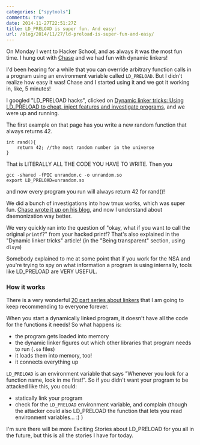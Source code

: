 ```yaml
---
categories: ["spytools"]
comments: true
date: 2014-11-27T22:51:27Z
title: LD_PRELOAD is super fun. And easy!
url: /blog/2014/11/27/ld-preload-is-super-fun-and-easy/
---
```


On Monday I went to Hacker School, and as always it was the most fun
time. I hung out with [Chase](http://blog.chaselambda.com/) and we had
fun with dynamic linkers!

I'd been hearing for a while that you can override arbitrary function
calls in a program using an environment variable called `LD_PRELOAD`.
But I didn't realize how easy it was! Chase and I started using it and
we got it working in, like, 5 minutes!

I googled "LD_PRELOAD hacks", clicked on [Dynamic linker tricks: Using LD_PRELOAD to cheat, inject features and investigate programs](http://rafalcieslak.wordpress.com/2013/04/02/dynamic-linker-tricks-using-ld_preload-to-cheat-inject-features-and-investigate-programs/),
and we were up and running.

The first example on that page has you write a new random function that
always returns 42.

```
int rand(){
    return 42; //the most random number in the universe
}
```

That is LITERALLY ALL THE CODE YOU HAVE TO WRITE. Then you 

```
gcc -shared -fPIC unrandom.c -o unrandom.so
export LD_PRELOAD=unrandom.so
```

and now every program you run will always return 42 for rand()!

<!--more-->

We did a bunch of investigations into how tmux works, which was super
fun. [Chase wrote it up on his blog](http://blog.chaselambda.com/2014/11/25/how-tmux-starts-up-an-adventure-with-linux-tools.html),
and now I understand about daemonization way better.

We very quickly ran into the question of "okay, what if you want to call
the original `printf`?" from your hacked printf? That's also explained
in the "Dynamic linker tricks" article! (in the "Being transparent"
section, using `dlsym`)

Somebody explained to me at some point that if you work for the NSA and
you're trying to spy on what information a program is using internally,
tools like LD_PRELOAD are VERY USEFUL.

### How it works

There is a very wonderful 
[20 part series about linkers](http://lwn.net/Articles/276782/) that I
am going to keep recommending to everyone forever.

When you start a dynamically linked program, it doesn't have all the
code for the functions it needs! So what happens is:

* the program gets loaded into memory
* the dynamic linker figures out which other libraries that program
  needs to run (`.so` files)
* it loads them into memory, too!
* it connects everything up

`LD_PRELOAD` is an environment variable that says "Whenever you look for
a function name, look in me first!". So if you didn't want your program
to be attacked like this, you could:

* statically link your program
* check for the `LD_PRELOAD` environment variable, and complain (though
  the attacker could also LD_PRELOAD the function that lets you read
  environment variables... :) ) 

I'm sure there will be more Exciting Stories about LD_PRELOAD for you
all in the future, but this is all the stories I have for today.
